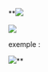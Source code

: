 
**![](https://lh6.googleusercontent.com/YgMGzxR1qO7dDios3cU3KsunHNa4OdcMmDLoOkRK6zpKp2sQoLeAQmkWdXecOlqT3CwNHl3_KsTN17_kxGE1_gExB9TfQuerxHYEJYr5w2ywpDBOBJ4NmZgYUw2tjAS_tj3egks9A5eWLOG-y2hCO--PIEBPwur8eSu3al2UyHcNhmuK4CvfWndrRRKEtw)

![](https://lh6.googleusercontent.com/zOLo_4nUSmynXksu2oTX_vby8VFKFoMQR3i2qTg_xsZDImcJj6z2Q8_9w_8nWvU1TPN3dhGZ3RUWPRXN2BVHsAy3_rJsj0XjcU5YU_NuQ4uT5Md1gAcN08WJIzeEqLavkdyR7TxwVmiczpA78d_U01WEZRt7I5oIyHw14FaKcAL4x3ZAoOh8cWIB6_ZP5w)

exemple : 

![](https://lh5.googleusercontent.com/aXPB6rLwYaYF2s5-gikEoUKeBHVPk9GeVExRiv7t3PsRBbyaApKv3iQKUPrd8VmtV_WZ3dIXDKrefHE91m37mJMGBraAZ2B4LAVvejSN6zODhd2Q4rReHnSq8cy5FEYlEKE1f9EQprld8Vxie1xfvh8l7afxZVPJBg7to0T6tox6HsSKPHDt3qu2IzP79g)**